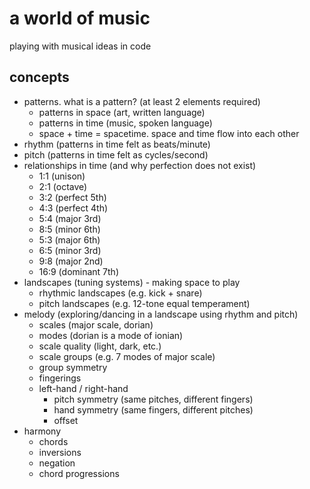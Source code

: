 # a world of music
playing with musical ideas in code

## concepts
- patterns. what is a pattern? (at least 2 elements required)
  - patterns in space (art, written language)
  - patterns in time (music, spoken language)
  - space + time = spacetime. space and time flow into each other
- rhythm (patterns in time felt as beats/minute) 
- pitch  (patterns in time felt as cycles/second)
- relationships in time (and why perfection does not exist)
  - 1:1 (unison)
  - 2:1 (octave)
  - 3:2 (perfect 5th)
  - 4:3 (perfect 4th)
  - 5:4 (major 3rd)
  - 8:5 (minor 6th)
  - 5:3 (major 6th)
  - 6:5 (minor 3rd)
  - 9:8 (major 2nd)
  - 16:9 (dominant 7th)
- landscapes (tuning systems) - making space to play
  - rhythmic landscapes (e.g. kick + snare)
  - pitch landscapes (e.g. 12-tone equal temperament)  
- melody (exploring/dancing in a landscape using rhythm and pitch)
    - scales (major scale, dorian)
    - modes (dorian is a mode of ionian)
    - scale quality (light, dark, etc.)  
    - scale groups (e.g. 7 modes of major scale)
    - group symmetry  
    - fingerings
    - left-hand / right-hand
      - pitch symmetry (same pitches, different fingers)
      - hand symmetry (same fingers, different pitches)
      - offset 
- harmony
  - chords
  - inversions
  - negation  
  - chord progressions
